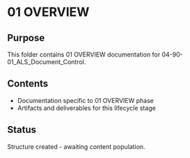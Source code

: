 # 01 OVERVIEW

## Purpose
This folder contains 01 OVERVIEW documentation for 04-90-01_ALS_Document_Control.

## Contents
- Documentation specific to 01 OVERVIEW phase
- Artifacts and deliverables for this lifecycle stage

## Status
Structure created - awaiting content population.
